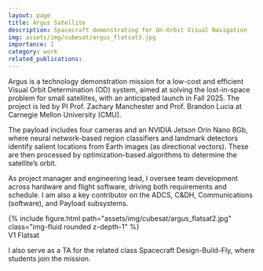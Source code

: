 ```yaml
---
layout: page
title: Argus Satellite
description: Spacecraft demonstrating for On-Orbit Visual Navigation 
img: assets/img/cubesat/argus_flatsat3.jpg
importance: 1
category: work
related_publications: 
---
```


Argus is a technology demonstration mission for a low-cost and efficient Visual Orbit Determination (OD) system, aimed at solving the lost-in-space problem for small satellites, with an anticipated launch in Fall 2025. The project is led by PI Prof. Zachary Manchester and Prof. Brandon Lucia at Carnegie Mellon University (CMU).

The payload includes four cameras and an NVIDIA Jetson Orin Nano 8Gb, where neural network-based region classifiers and landmark detectors identify salient locations from Earth images (as directional vectors). These are then processed by optimization-based algorithms to determine the satellite’s orbit.

As project manager and engineering lead, I oversee team development across hardware and flight software, driving both requirements and schedule. I am also a key contributor on the ADCS, C&DH, Communications (software), and Payload subsystems.

<div class="row justify-content-sm-center align-items-center">
    <div class="col-sm-7 mt-3 mt-md-0">
        {% include figure.html path="assets/img/cubesat/argus_flatsat2.jpg" class="img-fluid rounded z-depth-1" %}
    </div>
</div>
<div class="caption">
    V1 Flatsat
</div>


I also serve as a TA for the related class Spacecraft Design-Build-Fly, where students join the mission.